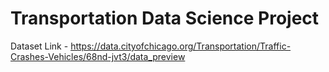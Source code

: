 # Transportation Data Science Project 
 
Dataset Link - https://data.cityofchicago.org/Transportation/Traffic-Crashes-Vehicles/68nd-jvt3/data_preview
